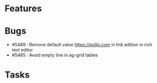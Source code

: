 
# Features


# Bugs

- #5489 : Remove default value https://quiljs.com in link edition in rich text editor
- #5485 : Avoid empty line in ag-grid tables

# Tasks


